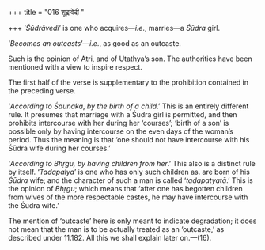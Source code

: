 +++
title = "016 शूद्रावेदी "

+++
‘*Śūdrāvedi*’ is one who acquires—*i.e*., marries—a *Śūdra* girl.

‘*Becomes an outcasts*’—*i.e*., as good as an outcaste.

Such is the opinion of Atri, and of Utathya’s son. The authorities have
been mentioned with a view to inspire respect.

The first half of the verse is supplementary to the prohibition
contained in the preceding verse.

‘*According to Śaunaka*, *by the birth of a child*.’ This is an entirely
different rule. It presumes that marriage with a Śūdra girl is
permitted, and then prohibits intercourse with her during her ‘courses’;
‘birth of a son’ is possible only by having intercourse on the even days
of the woman’s period. Thus the meaning is that ‘one should not have
intercourse with his Śūdra wife during her courses.’

‘*According to Bhṛgu, by having children from her*.’ This also is a
distinct rule by itself. ‘*Tadapalya*’ is one who has only such children
as. are born of his *Śūdra* wife; and the character of such a man is
called ‘*tadapatyatā*.’ This is the opinion of *Bhṛgu*; which means that
‘after one has begotten children from wives of the more respectable
castes, he may have intercourse with the Śūdra wife.’

The mention of ‘outcaste’ here is only meant to indicate degradation; it
does not mean that the man is to be actually treated as an ‘outcaste,’
as described under 11.182. All this we shall explain later on.—(16).


